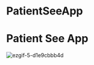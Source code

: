 # PatientSeeApp
# Patient See App

![ezgif-5-d1e9cbbb4d](https://github.com/JoeFarag-00/Patient-See/assets/88057098/3098803f-7879-47c6-8989-3ae029113bb5)
